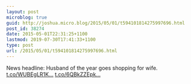 ```yaml
---
layout: post
microblog: true
guid: http://joshua.micro.blog/2015/05/01/t594101814275997696.html
post_id: 38274
date: 2015-05-01T22:31:25+1100
lastmod: 2019-07-30T17:41:33+1100
type: post
url: /2015/05/01/t594101814275997696.html
---
```

News headline: Husband of the year goes shopping for wife. [t.co/WUBEgLR1K...](http://t.co/WUBEgLR1KU) [t.co/6QBkZZEpk...](http://t.co/6QBkZZEpki)
